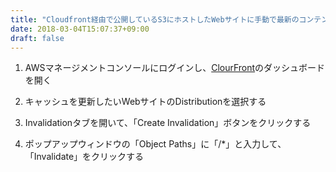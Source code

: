 ```yaml
---
title: "Cloudfront経由で公開しているS3にホストしたWebサイトに手動で最新のコンテンツを反映させる"
date: 2018-03-04T15:07:37+09:00
draft: false
---
```


1. AWSマネージメントコンソールにログインし、[ClourFront](https://console.aws.amazon.com/cloudfront/home)のダッシュボードを開く

2. キャッシュを更新したいWebサイトのDistributionを選択する

3. Invalidationタブを開いて、「Create Invalidation」ボタンをクリックする

4. ポップアップウィンドウの「Object Paths」に「/*」と入力して、「Invalidate」をクリックする


